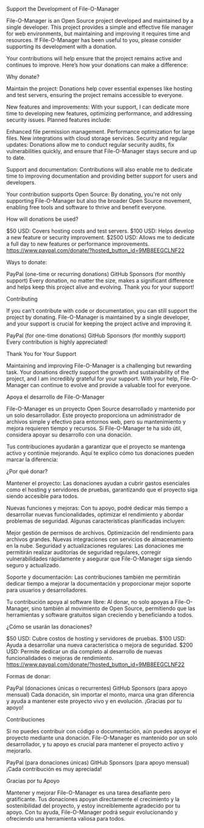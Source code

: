 Support the Development of File-O-Manager

File-O-Manager is an Open Source project developed and maintained by a single developer. This project provides a simple and effective file manager for web environments, but maintaining and improving it requires time and resources. If File-O-Manager has been useful to you, please consider supporting its development with a donation.

Your contributions will help ensure that the project remains active and continues to improve. Here’s how your donations can make a difference:

Why donate?

Maintain the project: Donations help cover essential expenses like hosting and test servers, ensuring the project remains accessible to everyone.

New features and improvements: With your support, I can dedicate more time to developing new features, optimizing performance, and addressing security issues. Planned features include:

Enhanced file permission management.
Performance optimization for large files.
New integrations with cloud storage services.
Security and regular updates: Donations allow me to conduct regular security audits, fix vulnerabilities quickly, and ensure that File-O-Manager stays secure and up to date.

Support and documentation: Contributions will also enable me to dedicate time to improving documentation and providing better support for users and developers.

Your contribution supports Open Source: By donating, you're not only supporting File-O-Manager but also the broader Open Source movement, enabling free tools and software to thrive and benefit everyone.

How will donations be used?

$50 USD: Covers hosting costs and test servers.
$100 USD: Helps develop a new feature or security improvement.
$2500 USD: Allows me to dedicate a full day to new features or performance improvements.
https://www.paypal.com/donate/?hosted_button_id=9MB8EEGCLNF22

Ways to donate:

PayPal (one-time or recurring donations)
GitHub Sponsors (for monthly support)
Every donation, no matter the size, makes a significant difference and helps keep this project alive and evolving. Thank you for your support!

Contributing

If you can’t contribute with code or documentation, you can still support the project by donating. File-O-Manager is maintained by a single developer, and your support is crucial for keeping the project active and improving it.

PayPal (for one-time donations)
GitHub Sponsors (for monthly support)
Every contribution is highly appreciated!

Thank You for Your Support

Maintaining and improving File-O-Manager is a challenging but rewarding task. Your donations directly support the growth and sustainability of the project, and I am incredibly grateful for your support. With your help, File-O-Manager can continue to evolve and provide a valuable tool for everyone.

Apoya el desarrollo de File-O-Manager

File-O-Manager es un proyecto Open Source desarrollado y mantenido por un solo desarrollador. Este proyecto proporciona un administrador de archivos simple y efectivo para entornos web, pero su mantenimiento y mejora requieren tiempo y recursos. Si File-O-Manager te ha sido útil, considera apoyar su desarrollo con una donación.

Tus contribuciones ayudarán a garantizar que el proyecto se mantenga activo y continúe mejorando. Aquí te explico cómo tus donaciones pueden marcar la diferencia:

¿Por qué donar?

Mantener el proyecto: Las donaciones ayudan a cubrir gastos esenciales como el hosting y servidores de pruebas, garantizando que el proyecto siga siendo accesible para todos.

Nuevas funciones y mejoras: Con tu apoyo, podré dedicar más tiempo a desarrollar nuevas funcionalidades, optimizar el rendimiento y abordar problemas de seguridad. Algunas características planificadas incluyen:

Mejor gestión de permisos de archivos.
Optimización del rendimiento para archivos grandes.
Nuevas integraciones con servicios de almacenamiento en la nube.
Seguridad y actualizaciones regulares: Las donaciones me permitirán realizar auditorías de seguridad regulares, corregir vulnerabilidades rápidamente y asegurar que File-O-Manager siga siendo seguro y actualizado.

Soporte y documentación: Las contribuciones también me permitirán dedicar tiempo a mejorar la documentación y proporcionar mejor soporte para usuarios y desarrolladores.

Tu contribución apoya al software libre: Al donar, no solo apoyas a File-O-Manager, sino también al movimiento de Open Source, permitiendo que las herramientas y software gratuitos sigan creciendo y beneficiando a todos.

¿Cómo se usarán las donaciones?

$50 USD: Cubre costos de hosting y servidores de pruebas.
$100 USD: Ayuda a desarrollar una nueva característica o mejora de seguridad.
$200 USD: Permite dedicar un día completo al desarrollo de nuevas funcionalidades o mejoras de rendimiento.
https://www.paypal.com/donate/?hosted_button_id=9MB8EEGCLNF22

Formas de donar:

PayPal (donaciones únicas o recurrentes)
GitHub Sponsors (para apoyo mensual)
Cada donación, sin importar el monto, marca una gran diferencia y ayuda a mantener este proyecto vivo y en evolución. ¡Gracias por tu apoyo!

Contribuciones

Si no puedes contribuir con código o documentación, aún puedes apoyar el proyecto mediante una donación. File-O-Manager es mantenido por un solo desarrollador, y tu apoyo es crucial para mantener el proyecto activo y mejorarlo.

PayPal (para donaciones únicas)
GitHub Sponsors (para apoyo mensual)
¡Cada contribución es muy apreciada!

Gracias por tu Apoyo

Mantener y mejorar File-O-Manager es una tarea desafiante pero gratificante. Tus donaciones apoyan directamente el crecimiento y la sostenibilidad del proyecto, y estoy increíblemente agradecido por tu apoyo. Con tu ayuda, File-O-Manager podrá seguir evolucionando y ofreciendo una herramienta valiosa para todos.
